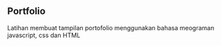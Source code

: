 ## Portfolio
Latihan membuat tampilan portofolio menggunakan bahasa meograman javascript, css dan HTML
